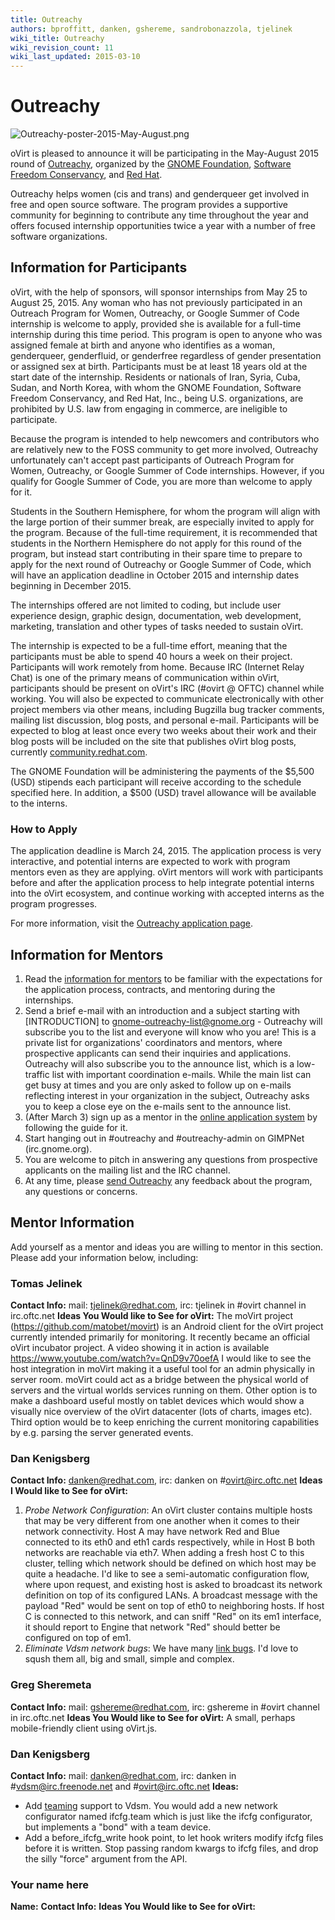 ```yaml
---
title: Outreachy
authors: bproffitt, danken, gshereme, sandrobonazzola, tjelinek
wiki_title: Outreachy
wiki_revision_count: 11
wiki_last_updated: 2015-03-10
---
```


# Outreachy

![](Outreachy-poster-2015-May-August.png "Outreachy-poster-2015-May-August.png")

oVirt is pleased to announce it will be participating in the May-August 2015 round of [Outreachy](//www.gnome.org/outreachy/), organized by the [GNOME Foundation](//www.gnome.org/foundation/), [Software Freedom Conservancy](//sfconservancy.org/), and [Red Hat](//redhat.com).

Outreachy helps women (cis and trans) and genderqueer get involved in free and open source software. The program provides a supportive community for beginning to contribute any time throughout the year and offers focused internship opportunities twice a year with a number of free software organizations.

## Information for Participants

oVirt, with the help of sponsors, will sponsor internships from May 25 to August 25, 2015. Any woman who has not previously participated in an Outreach Program for Women, Outreachy, or Google Summer of Code internship is welcome to apply, provided she is available for a full-time internship during this time period. This program is open to anyone who was assigned female at birth and anyone who identifies as a woman, genderqueer, genderfluid, or genderfree regardless of gender presentation or assigned sex at birth. Participants must be at least 18 years old at the start date of the internship. Residents or nationals of Iran, Syria, Cuba, Sudan, and North Korea, with whom the GNOME Foundation, Software Freedom Conservancy, and Red Hat, Inc., being U.S. organizations, are prohibited by U.S. law from engaging in commerce, are ineligible to participate.

Because the program is intended to help newcomers and contributors who are relatively new to the FOSS community to get more involved, Outreachy unfortunately can't accept past participants of Outreach Program for Women, Outreachy, or Google Summer of Code internships. However, if you qualify for Google Summer of Code, you are more than welcome to apply for it.

Students in the Southern Hemisphere, for whom the program will align with the large portion of their summer break, are especially invited to apply for the program. Because of the full-time requirement, it is recommended that students in the Northern Hemisphere do not apply for this round of the program, but instead start contributing in their spare time to prepare to apply for the next round of Outreachy or Google Summer of Code, which will have an application deadline in October 2015 and internship dates beginning in December 2015.

The internships offered are not limited to coding, but include user experience design, graphic design, documentation, web development, marketing, translation and other types of tasks needed to sustain oVirt.

The internship is expected to be a full-time effort, meaning that the participants must be able to spend 40 hours a week on their project. Participants will work remotely from home. Because IRC (Internet Relay Chat) is one of the primary means of communication within oVirt, participants should be present on oVirt's IRC (#ovirt @ OFTC) channel while working. You will also be expected to communicate electronically with other project members via other means, including Bugzilla bug tracker comments, mailing list discussion, blog posts, and personal e-mail. Participants will be expected to blog at least once every two weeks about their work and their blog posts will be included on the site that publishes oVirt blog posts, currently [community.redhat.com](//community.redhat.com).

The GNOME Foundation will be administering the payments of the $5,500 (USD) stipends each participant will receive according to the schedule specified here. In addition, a $500 (USD) travel allowance will be available to the interns.

### How to Apply

The application deadline is March 24, 2015. The application process is very interactive, and potential interns are expected to work with program mentors even as they are applying. oVirt mentors will work with participants before and after the application process to help integrate potential interns into the oVirt ecosystem, and continue working with accepted interns as the program progresses.

For more information, visit the [Outreachy application page](//wiki.gnome.org/Outreachy#Submit_an_Application).

## Information for Mentors

1.  Read the [information for mentors](//wiki.gnome.org/Outreachy/Admin/InfoForMentor) to be familiar with the expectations for the application process, contracts, and mentoring during the internships.
2.  Send a brief e-mail with an introduction and a subject starting with [INTRODUCTION] to gnome-outreachy-list@gnome.org - Outreachy will subscribe you to the list and everyone will know who you are! This is a private list for organizations' coordinators and mentors, where prospective applicants can send their inquiries and applications. Outreachy will also subscribe you to the announce list, which is a low-traffic list with important coordination e-mails. While the main list can get busy at times and you are only asked to follow up on e-mails reflecting interest in your organization in the subject, Outreachy asks you to keep a close eye on the e-mails sent to the announce list.
3.  (After March 3) sign up as a mentor in the [online application system](//outreachy.gnome.org/) by following the guide for it.
4.  Start hanging out in #outreachy and #outreachy-admin on GIMPNet (irc.gnome.org).
5.  You are welcome to pitch in answering any questions from prospective applicants on the mailing list and the IRC channel.
6.  At any time, please [send Outreachy](//wiki.gnome.org/action/show/Outreachy/Admin?action=show&redirect=OutreachProgramForWomen%2FAdmin#Contact) any feedback about the program, any questions or concerns.

## Mentor Information

Add yourself as a mentor and ideas you are willing to mentor in this section. Please add your information below, including:

### Tomas Jelinek

**Contact Info:** mail: tjelinek@redhat.com, irc: tjelinek in #ovirt channel in irc.oftc.net
**Ideas You Would like to See for oVirt:** The moVirt project (https://github.com/matobet/movirt) is an Android client for the oVirt project currently intended primarily for monitoring. It recently became an official oVirt incubator project. A video showing it in action is available <https://www.youtube.com/watch?v=QnD9v70oefA> I would like to see the host integration in moVirt making it a useful tool for an admin physically in server room. moVirt could act as a bridge between the physical world of servers and the virtual worlds services running on them. Other option is to make a dashboard useful mostly on tablet devices which would show a visually nice overview of the oVirt datacenter (lots of charts, images etc). Third option would be to keep enriching the current monitoring capabilities by e.g. parsing the server generated events.

### Dan Kenigsberg

**Contact Info:** danken@redhat.com, irc: danken on #ovirt@irc.oftc.net
**Ideas I Would like to See for oVirt:**

1.  *Probe Network Configuration*: An oVirt cluster contains multiple hosts that may be very different from one another when it comes to their network connectivity. Host A may have network Red and Blue connected to its eth0 and eth1 cards respectively, while in Host B both networks are reachable via eth7. When adding a fresh host C to this cluster, telling which network should be defined on which host may be quite a headache. I'd like to see a semi-automatic configuration flow, where upon request, and existing host is asked to broadcast its network definition on top of its configured LANs. A broadcast message with the payload "Red" would be sent on top of eth0 to neighboring hosts. If host C is connected to this network, and can sniff "Red" on its em1 interface, it should report to Engine that network "Red" should better be configured on top of em1.
2.  *Eliminate Vdsm network bugs*: We have many [link bugs](https://bugzilla.redhat.com/buglist.cgi?bug_status=NEW&bug_status=ASSIGNED&columnlist=short_desc%2Ccomponent%2Cbug_status%2Cflagtypes.name%2Cassigned_to&component=vdsm&f0=OP&f1=OP&f2=status_whiteboard&f3=CP&f4=CP&f5=component&j1=OR&known_name=net&list_id=2893489&o2=substring&o5=notsubstring&product=oVirt&product=Red%20Hat%20Enterprise%20Linux%206&product=Red%20Hat%20Enterprise%20Virtualization%20Manager&query_based_on=net&query_format=advanced&v2=network&v5=Guide). I'd love to sqush them all, big and small, simple and complex.

### Greg Sheremeta

**Contact Info:** mail: gshereme@redhat.com, irc: gshereme in #ovirt channel in irc.oftc.net
**Ideas You Would like to See for oVirt:** A small, perhaps mobile-friendly client using oVirt.js.

### Dan Kenigsberg

**Contact Info:** mail: danken@redhat.com, irc: danken in #vdsm@irc.freenode.net and #ovirt@irc.oftc.net
**Ideas:**

*   Add [teaming](http://fedoraproject.org/wiki/Features/TeamDriver) support to Vdsm. You would add a new network configurator named ifcfg.team which is just like the ifcfg configurator, but implements a "bond" with a team device.
*   Add a before_ifcfg_write hook point, to let hook writers modify ifcfg files before it is written. Stop passing random kwargs to ifcfg files, and drop the silly "force" argument from the API.

### Your name here

**Name:**
**Contact Info:**
**Ideas You Would like to See for oVirt:**
